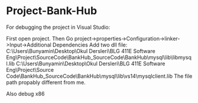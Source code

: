 # Project-Bank-Hub
For debugging the project in Visual Studio:

First open project.
	Then Go project->properties->Configuration->linker->Input->Additional Dependencies
	Add two dll file: 
	C:\Users\Bunyamin\Desktop\Okul Dersleri\BLG 411E Software Eng\Project\SourceCode\BankHub_SourceCode\BankHub\mysql\lib\libmysql.lib
	C:\Users\Bunyamin\Desktop\Okul Dersleri\BLG 411E Software Eng\Project\Source Code\BankHub_SourceCode\BankHub\mysql\lib\vs14\mysqlclient.lib
	The file path propably different from me.	

Also debug x86
